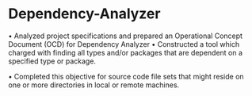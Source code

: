 # Dependency-Analyzer

• Analyzed project specifications and prepared an Operational Concept Document (OCD) for Dependency Analyzer • Constructed a tool which charged with finding all types and/or packages that are dependent on a specified type or package. 

• Completed this objective for source code file sets that might reside on one or more directories in local or remote machines.
